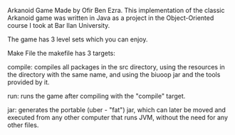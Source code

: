 Arkanoid Game
Made by Ofir Ben Ezra.
This implementation of the classic Arkanoid game was written in Java as a project in the Object-Oriented course I took at Bar Ilan University.

The game has 3 level sets which you can enjoy.

Make File
the makefile has 3 targets:

compile: compiles all packages in the src directory, using the resources in the directory with the same name, and using the biuoop jar and the tools provided by it.

run: runs the game after compiling with the "compile" target.

jar: generates the portable (uber - "fat") jar, which can later be moved and executed from any other computer that runs JVM, without the need for any other files.
